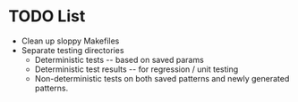 # TODO List

- Clean up sloppy Makefiles
- Separate testing directories
	- Deterministic tests -- based on saved params
	- Deterministic test results -- for regression / unit testing
	- Non-deterministic tests on both saved patterns and newly generated patterns.
